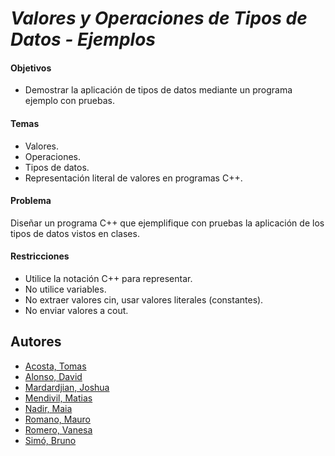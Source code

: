 # *Valores y Operaciones de Tipos de Datos - Ejemplos*

#### Objetivos
- Demostrar la aplicación de tipos de datos mediante un programa ejemplo con pruebas.
#### Temas
- Valores.
- Operaciones.
- Tipos de datos.
- Representación literal de valores en programas C++.
#### Problema
Diseñar un programa C++ que ejemplifique con pruebas la aplicación de los tipos de datos vistos en clases.
#### Restricciones
- Utilice la notación C++ para representar.
- No utilice variables.
- No extraer valores cin, usar valores literales (constantes).
- No enviar valores a cout.

## Autores
- [Acosta, Tomas](https://github.com/Acosta-Tomas)
- [Alonso, David](https://github.com/DavidAlonsoCode)
- [Mardardjian, Joshua](https://github.com/lmardardjian)
- [Mendivil, Matias](https://github.com/MatiasMendivil)
- [Nadir, Maia](https://github.com/Maia18Nadir)
- [Romano, Mauro](https://github.com/mauroeromano)
- [Romero, Vanesa](https://github.com/vanenromero)
- [Simó, Bruno](https://github.com/BrunoSimoCaballero)
